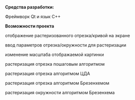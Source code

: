 **Средства разработки:**

  Фреймворк Qt и язык C++

**Возможности проекта**

отображение растеризованного отрезка/кривой на экране

ввод параметров отрезка/окружности для растеризации

изменение масштаба отображаемой картинки

растеризация отрезка пошаговым алгоритмом

растеризация отрезка алгоритмом ЦДА

растеризация отрезка алгоритмом Брезенхемом

растеризация окружности алгоритмом Брезенхема

